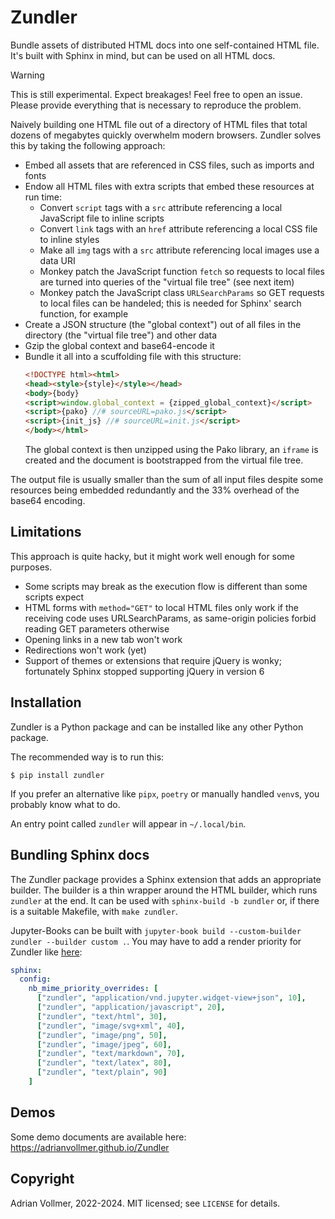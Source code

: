 Zundler
=======

Bundle assets of distributed HTML docs into one self-contained HTML file.
It's built with Sphinx in mind, but can be used on all HTML docs.

> [!WARNING]
> This is still experimental. Expect breakages! Feel free
> to open an issue. Please provide everything that is necessary to reproduce
> the problem.

Naively building one HTML file out of a directory of HTML files that total
dozens of megabytes quickly overwhelm modern browsers. Zundler solves this
by taking the following approach:

* Embed all assets that are referenced in CSS files, such as imports and
  fonts
* Endow all HTML files with extra scripts that embed these resources at run time:
  * Convert `script` tags with a `src` attribute referencing a local JavaScript file to inline scripts
  * Convert `link` tags with an `href` attribute referencing a local CSS file to inline styles
  * Make all `img` tags with a `src` attribute referencing local images use a data URI
  * Monkey patch the JavaScript function `fetch` so requests to local files are turned into queries of the "virtual file tree" (see next item)
  * Monkey patch the JavaScript class `URLSearchParams` so GET requests to
    local files can be handeled; this is needed for Sphinx' search function, for example
* Create a JSON structure (the "global context") out of all files in the directory (the "virtual file tree") and other data
* Gzip the global context and base64-encode it
* Bundle it all into a scuffolding file with this structure:
  ```html
  <!DOCTYPE html><html>
  <head><style>{style}</style></head>
  <body>{body}
  <script>window.global_context = {zipped_global_context}</script>
  <script>{pako} //# sourceURL=pako.js</script>
  <script>{init_js} //# sourceURL=init.js</script>
  </body></html>
  ```
  The global context is then unzipped using the Pako library, an `iframe` is
  created and the document is bootstrapped from the virtual file tree.

The output file is usually smaller than the sum of all input files despite
some resources being embedded redundantly and the 33% overhead of the base64
encoding.


Limitations
-----------

This approach is quite hacky, but it might work well enough for some purposes.

* Some scripts may break as the execution flow is different than some scripts
  expect
* HTML forms with `method="GET"` to local HTML files only work if the
  receiving code uses URLSearchParams, as same-origin policies forbid
  reading GET parameters otherwise
* Opening links in a new tab won't work
* Redirections won't work (yet)
* Support of themes or extensions that require jQuery is wonky; fortunately
  Sphinx stopped supporting jQuery in version 6


Installation
------------

Zundler is a Python package and can be installed like any other Python
package.

The recommended way is to run this:

```shell-session
$ pip install zundler
```

If you prefer an alternative like `pipx`, `poetry` or manually handled
`venv`s, you probably know what to do.

An entry point called `zundler` will appear in `~/.local/bin`.


Bundling Sphinx docs
--------------------

The Zundler package provides a Sphinx extension that adds an appropriate
builder. The builder is a thin wrapper around the HTML builder, which runs
`zundler` at the end. It can be used with `sphinx-build -b zundler` or, if
there is a suitable Makefile, with `make zundler`.

Jupyter-Books can be built with `jupyter-book build --custom-builder
zundler --builder custom .`. You may have to add a render priority for Zundler like
[here](https://jupyterbook.org/en/stable/content/code-outputs.html#render-priority):

```yaml
sphinx:
  config:
    nb_mime_priority_overrides: [
      ["zundler", "application/vnd.jupyter.widget-view+json", 10],
      ["zundler", "application/javascript", 20],
      ["zundler", "text/html", 30],
      ["zundler", "image/svg+xml", 40],
      ["zundler", "image/png", 50],
      ["zundler", "image/jpeg", 60],
      ["zundler", "text/markdown", 70],
      ["zundler", "text/latex", 80],
      ["zundler", "text/plain", 90]
    ]
```

Demos
-----

Some demo documents are available here:
<https://adrianvollmer.github.io/Zundler>


Copyright
---------

Adrian Vollmer, 2022-2024. MIT licensed; see `LICENSE` for details.
